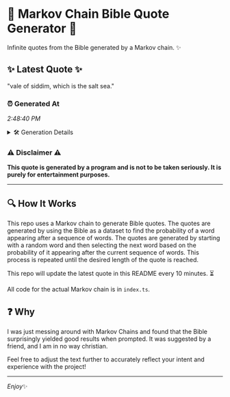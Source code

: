 # 📖 Markov Chain Bible Quote Generator 📖

Infinite quotes from the Bible generated by a Markov chain. ✨

## ✨ Latest Quote ✨
"vale of siddim, which is the salt sea."

### ⏰ Generated At
*2:48:40 PM*

<details>
    <summary>🛠️ Generation Details</summary>
    <p>
        <strong>🌱 Seed:</strong> vale<br>
        <strong>🔄 Iterations:</strong> 7<br>
        <strong>📜 Context History:</strong><br>[ vale ]: of<br>[ vale, of ]: siddim,<br>[ vale, of, siddim, ]: which<br>[ vale, of, siddim,, which ]: is<br>[ vale, of, siddim,, which, is ]: the<br>[ vale, of, siddim,, which, is, the ]: salt<br>[ of, siddim,, which, is, the, salt ]: sea.<br>
    </p>
</details>

### ⚠️ Disclaimer ⚠️
**This quote is generated by a program and is not to be taken seriously. It is purely for entertainment purposes.**

---

## 🔍 How It Works

This repo uses a Markov chain to generate Bible quotes. The quotes are generated by using the Bible as a dataset to find the probability of a word appearing after a sequence of words. The quotes are generated by starting with a random word and then selecting the next word based on the probability of it appearing after the current sequence of words. This process is repeated until the desired length of the quote is reached.

This repo will update the latest quote in this README every 10 minutes. ⏳

All code for the actual Markov chain is in `index.ts`.

## ❓ Why

I was just messing around with Markov Chains and found that the Bible surprisingly yielded good results when prompted. 
It was suggested by a friend, and I am in no way christian.

Feel free to adjust the text further to accurately reflect your intent and experience with the project!

---

*Enjoy*✨
